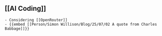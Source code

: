 ## [[AI Coding]]
	- Considering [[OpenRouter]]
	- {{embed [[Person/Simon Willison/Blog/25/07/02 A quote from Charles Babbage]]}}